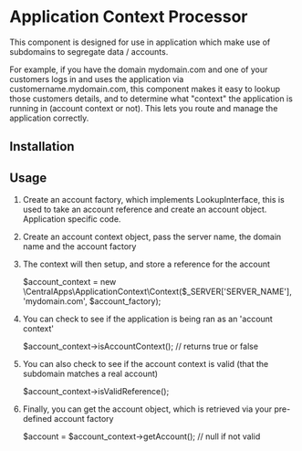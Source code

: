 # Application Context Processor

This component is designed for use in application which make use of subdomains to segregate data / accounts.  

For example, if you have the domain mydomain.com and one of your customers logs in and uses the application via customername.mydomain.com, this component makes it easy to lookup those customers details, and to determine what "context" the application is running in (account context or not).  This lets you route and manage the application correctly.

## Installation

## Usage

1. Create an account factory, which implements LookupInterface, this is used to take an account reference and create an account object. Application specific code.
2. Create an account context object, pass the server name, the domain name and the account factory
3. The context will then setup, and store a reference for the account

	$account_context = new \CentralApps\ApplicationContext\Context($_SERVER['SERVER_NAME'], 'mydomain.com', $account_factory);

4. You can check to see if the application is being ran as an 'account context'

	$account_context->isAccountContext(); // returns true or false
	
5. You can also check to see if the account context is valid (that the subdomain matches a real account)

	$account_context->isValidReference();
	
6. Finally, you can get the account object, which is retrieved via your pre-defined account factory

	$account = $account_context->getAccount(); // null if not valid
